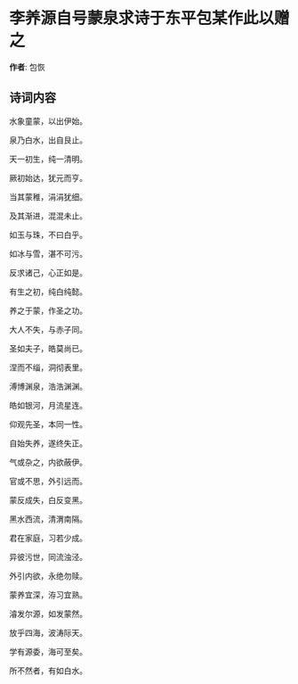 # 李养源自号蒙泉求诗于东平包某作此以赠之

**作者**: 包恢

## 诗词内容

水象童蒙，以出伊始。

泉乃白水，出自艮止。

天一初生，纯一清明。

厥初始达，犹元而亨。

当其蒙稚，涓涓犹细。

及其渐进，混混未止。

如玉与珠，不曰白乎。

如冰与雪，湛不可污。

反求诸己，心正如是。

有生之初，纯白纯懿。

养之于蒙，作圣之功。

大人不失，与赤子同。

圣如夫子，皓莫尚已。

涅而不缁，洞彻表里。

溥博渊泉，浩浩渊渊。

皓如银河，月流星连。

仰观先圣，本同一性。

自始失养，遂终失正。

气或杂之，内欲蔽伊。

官或不思，外引远而。

蒙反成失，白反变黑。

黑水西流，清渭南隔。

君在家庭，习若少成。

异彼污世，同流浊泾。

外引内欲，永绝勿赎。

蒙养宜深，洊习宜熟。

濬发尔源，如发蒙然。

放乎四海，波涛际天。

学有源委，海可至矣。

所不然者，有如白水。

